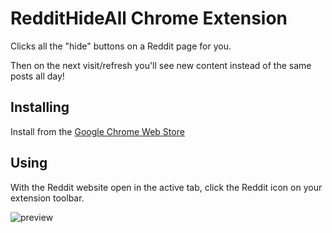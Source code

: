 # RedditHideAll Chrome Extension

Clicks all the "hide" buttons on a Reddit page for you. 

Then on the next visit/refresh you'll see new content instead of the same posts all day!


## Installing

Install from the [Google Chrome Web Store](https://chrome.google.com/webstore/detail/reddithideall/klcgcmiobgnaehmhggejjjinbbfomeie?authuser=2)


## Using

With the Reddit website open in the active tab, click the Reddit icon on your extension toolbar.

![preview](http://f.cl.ly/items/3T0x1B3s3y2E2H2o1H3R/Screen%20Recording%202015-11-21%20at%2004.29%20p.m..gif)
